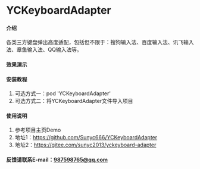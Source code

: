 # YCKeyboardAdapter

#### 介绍
各类三方键盘弹出高度适配，包括但不限于：搜狗输入法、百度输入法、讯飞输入法、章鱼输入法、QQ输入法等。 

#### 效果演示 

#### 安装教程

1.  可选方式一：pod 'YCKeyboardAdapter'
2.  可选方式二：将YCKeyboardAdapter文件导入项目

#### 使用说明

1.  参考项目主页Demo
2.  地址1：https://github.com/Sunyc666/YCKeyboardAdapter
3.  地址2：https://gitee.com/sunyc2013/yckeyboard-adapter

#### 反馈请联系E-mail：987598765@qq.com
